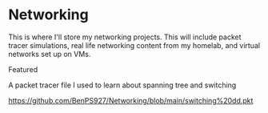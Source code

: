 # Networking
This is where I'll store my networking projects. This will include packet tracer simulations, real life networking content from my homelab, and virtual networks set up on VMs.

Featured

A packet tracer file I used to learn about spanning tree and switching 

https://github.com/BenPS927/Networking/blob/main/switching%20dd.pkt
